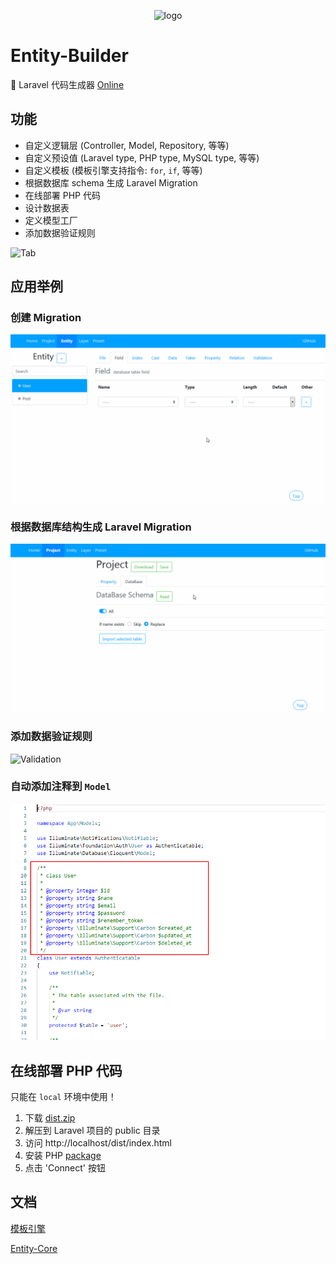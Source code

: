 
<p align="center">
    <img src="public/logo.svg" alt="logo" width="222" />
</p>

# Entity-Builder

:tomato: Laravel 代码生成器 [Online](https://googee.github.io/Entity-Builder/dist)

## 功能

- 自定义逻辑层 (Controller, Model, Repository, 等等)
- 自定义预设值 (Laravel type, PHP type, MySQL type, 等等)
- 自定义模板 (模板引擎支持指令: `for`, `if`, 等等)
- 根据数据库 schema 生成 Laravel Migration
- 在线部署 PHP 代码
- 设计数据表
- 定义模型工厂
- 添加数据验证规则

![Tab](https://github.com/GooGee/Entity-Builder/raw/gh-pages/image/tab.png)


## 应用举例

### 创建 Migration

![Table](https://github.com/GooGee/Entity-Builder/raw/gh-pages/image/table.gif)

### 根据数据库结构生成 Laravel Migration

![Schema](https://github.com/GooGee/Entity-Builder/raw/gh-pages/image/schema.gif)

### 添加数据验证规则

![Validation](https://github.com/GooGee/Entity-Builder/raw/gh-pages/image/validation.gif)

### 自动添加注释到 `Model`

![Model](https://github.com/GooGee/Entity-Builder/raw/gh-pages/image/model.png)


## 在线部署 PHP 代码

只能在 `local` 环境中使用！

1. 下载 [dist.zip](https://github.com/GooGee/Entity-Builder/releases)
1. 解压到 Laravel 项目的 public 目录
1. 访问 http://localhost/dist/index.html
1. 安装 PHP [package](https://github.com/GooGee/Entity)
1. 点击 'Connect' 按钮


## 文档

[模板引擎](https://mozilla.github.io/nunjucks/templating.html)

[Entity-Core](https://googee.github.io/Entity-Core/docs/)
